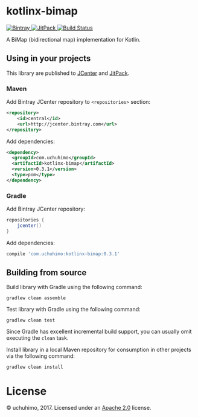 # kotlinx-bimap

[ ![Bintray](https://api.bintray.com/packages/uchuhimo/maven/kotlinx-bimap/images/download.svg) ](https://bintray.com/uchuhimo/maven/kotlinx-bimap/_latestVersion)
[ ![JitPack](https://jitpack.io/v/uchuhimo/kotlinx-bimap.svg) ](https://jitpack.io/#uchuhimo/kotlinx-bimap)
[ ![Build Status](https://travis-ci.org/uchuhimo/kotlinx-bimap.svg?branch=master) ](https://travis-ci.org/uchuhimo/kotlinx-bimap)

A BiMap (bidirectional map) implementation for Kotlin.

## Using in your projects

This library are published to  [JCenter](https://bintray.com/uchuhimo/maven/kotlinx-bimap) and [JitPack](https://jitpack.io/#uchuhimo/kotlinx-bimap).

### Maven

Add Bintray JCenter repository to `<repositories>` section:

```xml
<repository>
    <id>central</id>
    <url>http://jcenter.bintray.com</url>
</repository>
```

Add dependencies:

```xml
<dependency>
  <groupId>com.uchuhimo</groupId>
  <artifactId>kotlinx-bimap</artifactId>
  <version>0.3.1</version>
  <type>pom</type>
</dependency>
```

### Gradle

Add Bintray JCenter repository:

```groovy
repositories {
    jcenter()
}
```

Add dependencies:

```groovy
compile 'com.uchuhimo:kotlinx-bimap:0.3.1'
```

## Building from source

Build library with Gradle using the following command:

```
gradlew clean assemble
```

Test library with Gradle using the following command:

```
gradlew clean test
```

Since Gradle has excellent incremental build support, you can usually omit executing the `clean` task.

Install library in a local Maven repository for consumption in other projects via the following command:

```
gradlew clean install
```

# License

© uchuhimo, 2017. Licensed under an [Apache 2.0](./LICENSE) license.

